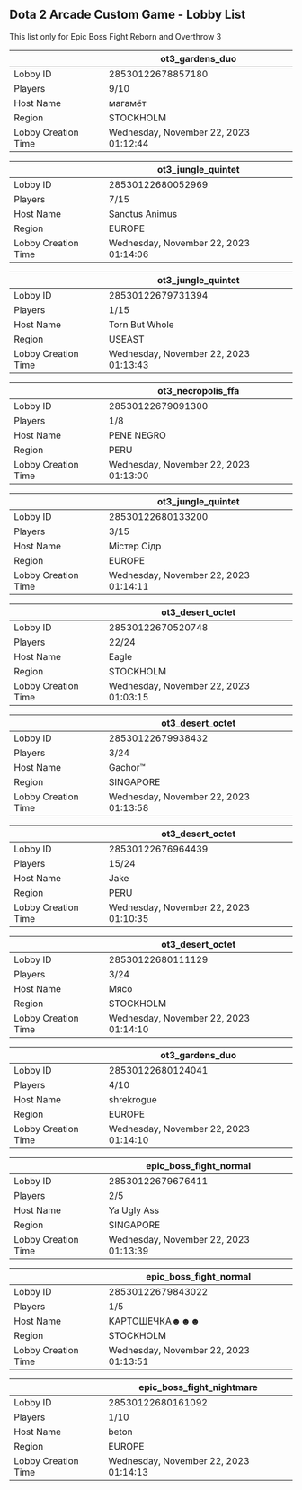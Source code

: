 ## Dota 2 Arcade Custom Game - Lobby List

This list only for Epic Boss Fight Reborn and Overthrow 3

|  | ot3_gardens_duo |
| ------ | ------ |
| Lobby ID | 28530122678857180 |
| Players | 9/10 |
| Host Name | магамёт |
| Region | STOCKHOLM |
| Lobby Creation Time | Wednesday, November 22, 2023 01:12:44 |


|  | ot3_jungle_quintet |
| ------ | ------ |
| Lobby ID | 28530122680052969 |
| Players | 7/15 |
| Host Name | Sanctus Animus |
| Region | EUROPE |
| Lobby Creation Time | Wednesday, November 22, 2023 01:14:06 |


|  | ot3_jungle_quintet |
| ------ | ------ |
| Lobby ID | 28530122679731394 |
| Players | 1/15 |
| Host Name | Torn But Whole |
| Region | USEAST |
| Lobby Creation Time | Wednesday, November 22, 2023 01:13:43 |


|  | ot3_necropolis_ffa |
| ------ | ------ |
| Lobby ID | 28530122679091300 |
| Players | 1/8 |
| Host Name | PENE  NEGRO |
| Region | PERU |
| Lobby Creation Time | Wednesday, November 22, 2023 01:13:00 |


|  | ot3_jungle_quintet |
| ------ | ------ |
| Lobby ID | 28530122680133200 |
| Players | 3/15 |
| Host Name | Містер Сідр |
| Region | EUROPE |
| Lobby Creation Time | Wednesday, November 22, 2023 01:14:11 |


|  | ot3_desert_octet |
| ------ | ------ |
| Lobby ID | 28530122670520748 |
| Players | 22/24 |
| Host Name | Eagle |
| Region | STOCKHOLM |
| Lobby Creation Time | Wednesday, November 22, 2023 01:03:15 |


|  | ot3_desert_octet |
| ------ | ------ |
| Lobby ID | 28530122679938432 |
| Players | 3/24 |
| Host Name | Gachor™ |
| Region | SINGAPORE |
| Lobby Creation Time | Wednesday, November 22, 2023 01:13:58 |


|  | ot3_desert_octet |
| ------ | ------ |
| Lobby ID | 28530122676964439 |
| Players | 15/24 |
| Host Name | Jake |
| Region | PERU |
| Lobby Creation Time | Wednesday, November 22, 2023 01:10:35 |


|  | ot3_desert_octet |
| ------ | ------ |
| Lobby ID | 28530122680111129 |
| Players | 3/24 |
| Host Name | Мясо |
| Region | STOCKHOLM |
| Lobby Creation Time | Wednesday, November 22, 2023 01:14:10 |


|  | ot3_gardens_duo |
| ------ | ------ |
| Lobby ID | 28530122680124041 |
| Players | 4/10 |
| Host Name | shrekrogue |
| Region | EUROPE |
| Lobby Creation Time | Wednesday, November 22, 2023 01:14:10 |


|  | epic_boss_fight_normal |
| ------ | ------ |
| Lobby ID | 28530122679676411 |
| Players | 2/5 |
| Host Name | Ya Ugly Ass |
| Region | SINGAPORE |
| Lobby Creation Time | Wednesday, November 22, 2023 01:13:39 |


|  | epic_boss_fight_normal |
| ------ | ------ |
| Lobby ID | 28530122679843022 |
| Players | 1/5 |
| Host Name | КАРТОШЕЧКА☻☻☻ |
| Region | STOCKHOLM |
| Lobby Creation Time | Wednesday, November 22, 2023 01:13:51 |


|  | epic_boss_fight_nightmare |
| ------ | ------ |
| Lobby ID | 28530122680161092 |
| Players | 1/10 |
| Host Name | beton |
| Region | EUROPE |
| Lobby Creation Time | Wednesday, November 22, 2023 01:14:13 |


